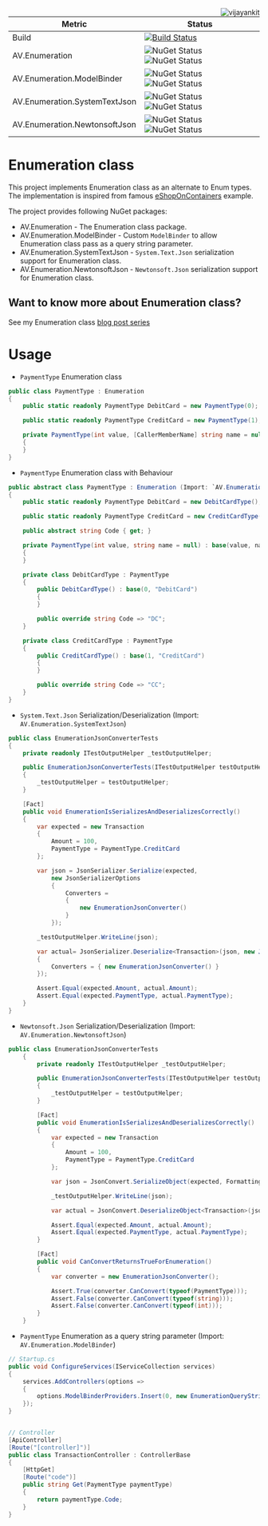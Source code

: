 <a href="https://twitter.com/AutoFixture"><img src="https://img.shields.io/twitter/follow/vijayankit.svg?style=social&label=@vijayankit" alt="vijayankit" align="right" /></a>

|  Metric      | Status |
| ---------    | ---------| 
| Build | [![Build Status](https://dev.azure.com/ankitvijay/Enumeration/_apis/build/status/Enumeration-CI?branchName=master)](https://dev.azure.com/ankitvijay/Enumeration/_build/latest?definitionId=1&branchName=master)|
| AV.Enumeration | ![NuGet Status](https://img.shields.io/nuget/v/AV.Enumeration.svg)  ![NuGet Status](https://img.shields.io/nuget/dt/AV.Enumeration.svg) |
| AV.Enumeration.ModelBinder | ![NuGet Status](https://img.shields.io/nuget/v/AV.Enumeration.ModelBinder.svg) ![NuGet Status](https://img.shields.io/nuget/dt/AV.Enumeration.ModelBinder.svg)|
| AV.Enumeration.SystemTextJson | ![NuGet Status](https://img.shields.io/nuget/v/AV.Enumeration.SystemTextJson.svg) ![NuGet Status](https://img.shields.io/nuget/dt/AV.Enumeration.SystemTextJson.svg)|
| AV.Enumeration.NewtonsoftJson | ![NuGet Status](https://img.shields.io/nuget/v/AV.Enumeration.NewtonsoftJson.svg) ![NuGet Status](https://img.shields.io/nuget/dt/AV.Enumeration.NewtonsoftJson.svg)|

# Enumeration class
This project implements Enumeration class as an alternate to Enum types. The implementation is inspired from famous [eShopOnContainers](https://github.com/dotnet-architecture/eShopOnContainers/blob/dev/src/Services/Ordering/Ordering.Domain/SeedWork/Enumeration.cs) example.

The project provides following NuGet packages:

- AV.Enumeration - The Enumeration class package.
- AV.Enumeration.ModelBinder - Custom `ModelBinder` to allow Enumeration class pass as a query string parameter.
- AV.Enumeration.SystemTextJson - `System.Text.Json` serialization support for Enumeration class.
- AV.Enumeration.NewtonsoftJson - `Newtonsoft.Json` serialization support for Enumeration class. 



## Want to know more about Enumeration class?
See my Enumeration class [blog post series]( https://ankitvijay.net/2020/06/12/series-enumeration-classes-ddd-and-beyond/)

# Usage

- `PaymentType` Enumeration class

```csharp
public class PaymentType : Enumeration
{
    public static readonly PaymentType DebitCard = new PaymentType(0);

    public static readonly PaymentType CreditCard = new PaymentType(1);

    private PaymentType(int value, [CallerMemberName] string name = null) : base(value, name)
    {
    }
}
````

- `PaymentType` Enumeration class with Behaviour

```csharp
public abstract class PaymentType : Enumeration (Import: `AV.Enumeration`)
{
    public static readonly PaymentType DebitCard = new DebitCardType();

    public static readonly PaymentType CreditCard = new CreditCardType();

    public abstract string Code { get; }

    private PaymentType(int value, string name = null) : base(value, name)
    {
    }

    private class DebitCardType : PaymentType
    {
        public DebitCardType() : base(0, "DebitCard")
        {
        }

        public override string Code => "DC";
    }

    private class CreditCardType : PaymentType
    {
        public CreditCardType() : base(1, "CreditCard")
        {
        }

        public override string Code => "CC";
    }
}
```


- `System.Text.Json` Serialization/Deserialization (Import: `AV.Enumeration.SystemTextJson`)

```csharp
public class EnumerationJsonConverterTests
{
    private readonly ITestOutputHelper _testOutputHelper;

    public EnumerationJsonConverterTests(ITestOutputHelper testOutputHelper)
    {
        _testOutputHelper = testOutputHelper;
    }

    [Fact]
    public void EnumerationIsSerializesAndDeserializesCorrectly()
    {
        var expected = new Transaction
        {
            Amount = 100,
            PaymentType = PaymentType.CreditCard
        };

        var json = JsonSerializer.Serialize(expected,
            new JsonSerializerOptions
            {
                Converters =
                {
                    new EnumerationJsonConverter()
                }
            });

        _testOutputHelper.WriteLine(json);

        var actual= JsonSerializer.Deserialize<Transaction>(json, new JsonSerializerOptions()
        {
            Converters = { new EnumerationJsonConverter() }
        });

        Assert.Equal(expected.Amount, actual.Amount);
        Assert.Equal(expected.PaymentType, actual.PaymentType);
    }
}
```

- `Newtonsoft.Json` Serialization/Deserialization (Import: `AV.Enumeration.NewtonsoftJson`)

```csharp
public class EnumerationJsonConverterTests
    {
        private readonly ITestOutputHelper _testOutputHelper;

        public EnumerationJsonConverterTests(ITestOutputHelper testOutputHelper)
        {
            _testOutputHelper = testOutputHelper;
        }

        [Fact]
        public void EnumerationIsSerializesAndDeserializesCorrectly()
        {
            var expected = new Transaction
            {
                Amount = 100,
                PaymentType = PaymentType.CreditCard
            };

            var json = JsonConvert.SerializeObject(expected, Formatting.Indented, new EnumerationJsonConverter());

            _testOutputHelper.WriteLine(json);

            var actual = JsonConvert.DeserializeObject<Transaction>(json, new EnumerationJsonConverter());

            Assert.Equal(expected.Amount, actual.Amount);
            Assert.Equal(expected.PaymentType, actual.PaymentType);
        }

        [Fact]
        public void CanConvertReturnsTrueForEnumeration()
        {
            var converter = new EnumerationJsonConverter();

            Assert.True(converter.CanConvert(typeof(PaymentType)));
            Assert.False(converter.CanConvert(typeof(string)));
            Assert.False(converter.CanConvert(typeof(int)));
        }
    }
```

- `PaymentType` Enumeration as a query string parameter (Import: `AV.Enumeration.ModelBinder`)

```csharp
// Startup.cs
public void ConfigureServices(IServiceCollection services)
{
    services.AddControllers(options =>
    {
        options.ModelBinderProviders.Insert(0, new EnumerationQueryStringModelBinderProvider());
    });
}
```

```csharp

// Controller
[ApiController]
[Route("[controller]")]
public class TransactionController : ControllerBase
{
    [HttpGet]
    [Route("code")]
    public string Get(PaymentType paymentType)
    {
        return paymentType.Code;
    }
}
```
